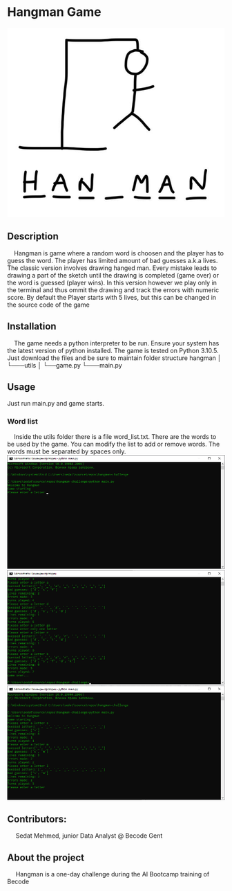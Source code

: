 # Hangman Game
![alt text](https://github.com/sedat01/hangman-challenge/blob/main/image/hangman.jpg)
## Description
&nbsp;&nbsp;&nbsp;&nbsp;Hangman is game where a random word is choosen and the player has to guess the word.
The player has limited amount of bad guesses a.k.a lives. The classic version involves drawing hanged man. Every mistake 
leads to drawing a part of the sketch until the drawing is completed (game over) or the word is guessed (player wins).
In this version however we play only in the terminal and thus ommit the drawing and track the errors with numeric score.
By default the Player starts with 5 lives, but this can be changed in the source code of the game

## Installation
&nbsp;&nbsp;&nbsp;&nbsp;The game needs a python interpreter to be run. Ensure your system has the latest version of python installed.
The game is tested on Python 3.10.5. Just download the files and be sure to maintain folder structure 
hangman
│
└───utils
│   └──game.py
└───main.py

## Usage
Just run main.py and game starts. 
### Word list
&nbsp;&nbsp;&nbsp;&nbsp;Inside the utils folder there is a file word_list.txt. There are the words to be used by the game.
You can modify the list to add or remove words. The words must be separated by spaces only.
![alt text](https://github.com/sedat01/hangman-challenge/blob/main/image/starting.png)
![alt text](https://github.com/sedat01/hangman-challenge/blob/main/image/game_over.png)
![alt text](https://github.com/sedat01/hangman-challenge/blob/main/image/game_won.png)

## Contributors:
&nbsp;&nbsp;&nbsp;&nbsp; Sedat Mehmed, junior Data Analyst @ Becode Gent
## About the project
&nbsp;&nbsp;&nbsp;&nbsp; Hangman is a one-day challenge during the AI Bootcamp training of Becode